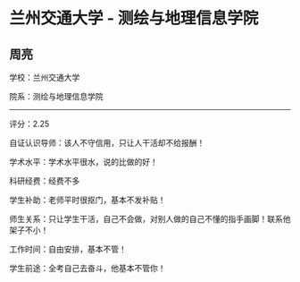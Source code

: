 # 兰州交通大学 - 测绘与地理信息学院

## 周亮

学校：兰州交通大学

院系：测绘与地理信息学院

* * *

评分：2.25

自证认识导师：该人不守信用，只让人干活却不给报酬！

学术水平：学术水平很水，说的比做的好！

科研经费：经费不多

学生补助：老师平时很抠门，基本不发补贴！

师生关系：只让学生干活，自己不会做，对别人做的自己不懂的指手画脚！联系他架子不小！

工作时间：自由安排，基本不管！

学生前途：全考自己去奋斗，他基本不管你！